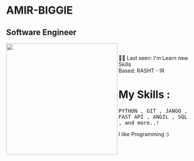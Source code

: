 # AMIR-BIGGIE
## Software Engineer<br>
<img align="left" width="300" src="https://media.tenor.com/IpAyHtYc--gAAAAi/charizard-flying.gif"> <br>

  👨‍💻 Last seen: I'm Learn new Skills<br>
      Based: RASHT - IR<br>


# My Skills :
<samp>
 PYTHON ,
 GIT , 
 JANGO , 
 FAST API , 
 ANGIL  , 
 SQL ,  
and more..!
</samp>
<br>

I like Programming :)


